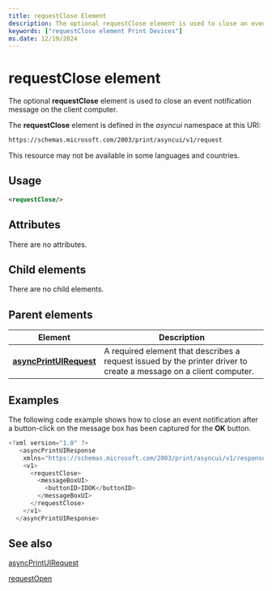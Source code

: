 ```yaml
---
title: requestClose Element
description: The optional requestClose element is used to close an event notification message on the client computer.
keywords: ["requestClose element Print Devices"]
ms.date: 12/19/2024
---
```


# requestClose element

The optional **requestClose** element is used to close an event notification message on the client computer.

The **requestClose** element is defined in the *asyncui* namespace at this URI:

```xml
https://schemas.microsoft.com/2003/print/asyncui/v1/request
```

This resource may not be available in some languages and countries.

## Usage

```xml
<requestClose/>
```

## Attributes

There are no attributes.

## Child elements

There are no child elements.

## Parent elements

| Element | Description |
|--|--|
| [**asyncPrintUIRequest**](asyncprintuirequest.md) | A required element that describes a request issued by the printer driver to create a message on a client computer. |

## Examples

The following code example shows how to close an event notification after a button-click on the message box has been captured for the **OK** button.

```cpp
<?xml version="1.0" ?>
   <asyncPrintUIResponse
    xmlns="https://schemas.microsoft.com/2003/print/asyncui/v1/response">
    <v1>
      <requestClose>
        <messageBoxUI>
          <buttonID>IDOK</buttonID>
        </messageBoxUI>
      </requestClose>
    </v1>
  </asyncPrintUIResponse>
```

## See also

[asyncPrintUIRequest](asyncprintuirequest.md)

[requestOpen](requestopen.md)
